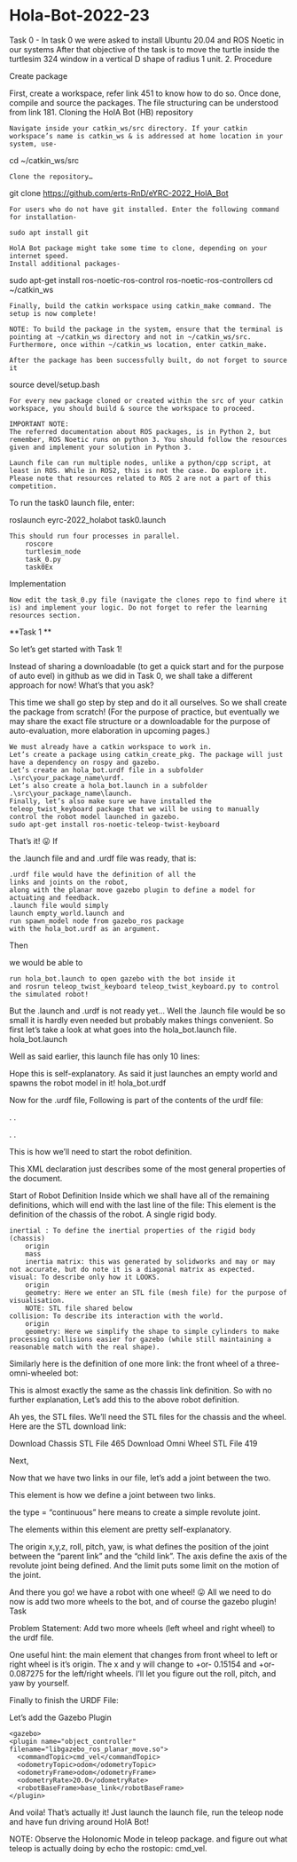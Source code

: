 # Hola-Bot-2022-23
Task 0 - 
In task 0 we were asked to install Ubuntu 20.04 and ROS Noetic in our systems
After that objective of the task is to move the turtle inside the turtlesim 324 window in a vertical D shape of radius 1 unit.
2. Procedure

Create package

First, create a workspace, refer link 451 to know how to do so. Once done, compile and source the packages. The file structuring can be understood from link 181.
Cloning the HolA Bot (HB) repository

    Navigate inside your catkin_ws/src directory. If your catkin workspace’s name is catkin_ws & is addressed at home location in your system, use-

cd ~/catkin_ws/src

    Clone the repository…

git clone https://github.com/erts-RnD/eYRC-2022_HolA_Bot

    For users who do not have git installed. Enter the following command for installation-

    sudo apt install git

    HolA Bot package might take some time to clone, depending on your internet speed.
    Install additional packages-

sudo apt-get install ros-noetic-ros-control ros-noetic-ros-controllers
cd ~/catkin_ws

    Finally, build the catkin workspace using catkin_make command. The setup is now complete!

    NOTE: To build the package in the system, ensure that the terminal is pointing at ~/catkin_ws directory and not in ~/catkin_ws/src. Furthermore, once within ~/catkin_ws location, enter catkin_make.

    After the package has been successfully built, do not forget to source it

source devel/setup.bash

    For every new package cloned or created within the src of your catkin workspace, you should build & source the workspace to proceed.

    IMPORTANT NOTE:
    The referred documentation about ROS packages, is in Python 2, but remember, ROS Noetic runs on python 3. You should follow the resources given and implement your solution in Python 3.

    Launch file can run multiple nodes, unlike a python/cpp script, at least in ROS. While in ROS2, this is not the case. Do explore it. Please note that resources related to ROS 2 are not a part of this competition.

To run the task0 launch file, enter:

roslaunch eyrc-2022_holabot task0.launch

    This should run four processes in parallel.
        roscore
        turtlesim_node
        task_0.py
        task0Ex

Implementation

    Now edit the task_0.py file (navigate the clones repo to find where it is) and implement your logic. Do not forget to refer the learning resources section.

**Task 1 **

So let’s get started with Task 1!

Instead of sharing a downloadable (to get a quick start and for the purpose of auto evel) in github as we did in Task 0, we shall take a different approach for now! What’s that you ask?

This time we shall go step by step and do it all ourselves. So we shall create the package from scratch! (For the purpose of practice, but eventually we may share the exact file structure or a downloadable for the purpose of auto-evaluation, more elaboration in upcoming pages.)

    We must already have a catkin workspace to work in.
    Let’s create a package using catkin_create_pkg. The package will just have a dependency on rospy and gazebo.
    Let’s create an hola_bot.urdf file in a subfolder .\src\your_package_name\urdf.
    Let’s also create a hola_bot.launch in a subfolder .\src\your_package_name\launch.
    Finally, let’s also make sure we have installed the teleop_twist_keyboard package that we will be using to manually control the robot model launched in gazebo.
    sudo apt-get install ros-noetic-teleop-twist-keyboard

That’s it! :stuck_out_tongue:
If

the .launch file and and .urdf file was ready, that is:

    .urdf file would have the definition of all the
    links and joints on the robot,
    along with the planar move gazebo plugin to define a model for actuating and feedback.
    .launch file would simply
    launch empty_world.launch and
    run spawn_model node from gazebo_ros package
    with the hola_bot.urdf as an argument.

Then

we would be able to

    run hola_bot.launch to open gazebo with the bot inside it
    and rosrun teleop_twist_keyboard teleop_twist_keyboard.py to control the simulated robot!

But the .launch and .urdf is not ready yet…
Well the .launch file would be so small it is hardly even needed but probably makes things convenient.
So first let’s take a look at what goes into the hola_bot.launch file.
hola_bot.launch

Well as said earlier, this launch file has only 10 lines:

<launch>
  <include
    file="$(find gazebo_ros)/launch/empty_world.launch" />
  <node
    name="spawn_model"
    pkg="gazebo_ros"
    type="spawn_model"
    args="-file $(find your_package_name)/urdf/hola_bot.urdf -urdf -model hola_bot"
    output="screen" />
</launch>

Hope this is self-explanatory. As said it just launches an empty world and spawns the robot model in it!
hola_bot.urdf

Now for the .urdf file,
Following is part of the contents of the urdf file:

<?xml version="1.0" encoding="utf-8"?>
<!--First version of this URDF was automatically created by SolidWorks to URDF Exporter!
    as part of eYSIP 2022 
    Originally created by Stephen Brawner (brawner@gmail.com) 
    Commit Version: 1.6.0-4-g7f85cfe  Build Version: 1.6.7995.38578
    For more information, please see http://wiki.ros.org/sw_urdf_exporter 

    This version of the URDF is made after a lot of simplification by the e-Yantra Team (Arjun Sadananda) -->

<robot
  name="hola_bot">

  <!-- Chassis -->

  <link
    name="base_link">
    <inertial>
      <origin
        xyz="0 0 0"
        rpy="0 0 0" />
      <mass
        value="0.49" />
      <inertia
        ixx="0.00199"
        ixy="0"
        ixz="0"
        iyy="0.00199"
        iyz="0"
        izz="0.00395" />
    </inertial>
    <visual>
      <origin
        xyz="0 0 0"
        rpy="0 0 1.57" />
      <geometry>
        <mesh
          filename="package://your_package_name/meshes/base_link.STL" />
      </geometry>
    </visual>
    <collision>
      <origin
        xyz="0 0 -0.01"
        rpy="0 0 1.57" />
      <geometry>
        <cylinder radius="0.15" length="0.005"/>
      </geometry>
    </collision>
  </link>

.
.
<!-- lot more stuff needs to go here -->
.
.
</robot>

This is how we’ll need to start the robot definition.

<?xml version="1.0" encoding="utf-8"?>
This XML declaration just describes some of the most general properties of the document.

<robot name="hola_bot">
Start of Robot Definition
Inside which we shall have all of the remaining definitions, which will end with the last line of the file: </robot>

<link name="base_link">
</link>
This element is the definition of the chassis of the robot. A single rigid body.

    inertial : To define the inertial properties of the rigid body (chassis)
        origin
        mass
        inertia matrix: this was generated by solidworks and may or may not accurate, but do note it is a diagonal matrix as expected.
    visual: To describe only how it LOOKS.
        origin
        geometry: Here we enter an STL file (mesh file) for the purpose of visualisation.
        NOTE: STL file shared below
    collision: To describe its interaction with the world.
        origin
        geometry: Here we simplify the shape to simple cylinders to make processing collisions easier for gazebo (while still maintaining a reasonable match with the real shape).

Similarly here is the definition of one more link: the front wheel of a three-omni-wheeled bot:

<!-- Front Wheel -->

  <!-- Front Wheel Link -->
  <link
    name="front_wheel">
    <inertial>
      <origin
        xyz="0 0 0"
        rpy="0 0 0" />
      <mass
        value="0.062" />
      <inertia
        ixx="0.000285"
        ixy="0"
        ixz="0"
        iyy="0.0005198"
        iyz="0"
        izz="0.0002851" />
    </inertial>
    <visual>
      <origin
        xyz="0 0 0"
        rpy="0 0 0" />
      <geometry>
        <mesh
          filename="package://hola_bot/meshes/wheel.STL" />
      </geometry>
    </visual>
    <collision>
      <origin
        xyz="0 -.01 0"
        rpy="1.57 0 0" />
      <geometry>
        <cylinder radius=".03" length="0.02"/>
      </geometry>
    </collision>
  </link>

This is almost exactly the same as the chassis link definition. So with no further explanation, Let’s add this to the above robot definition.

Ah yes, the STL files.
We’ll need the STL files for the chassis and the wheel.
Here are the STL download link:

Download Chassis STL File 465
Download Omni Wheel STL File 419

Next,

Now that we have two links in our file, let’s add a joint between the two.

  <!-- Front Wheel Joint -->

  <joint
    name="front_joint"
    type="continuous">
    <origin
      xyz="0 0.17483 -0.0335"
      rpy="0 0 0" />
    <parent
      link="base_link" />
    <child
      link="front_wheel" />
    <axis
      xyz="0 -1 0" />
    <limit
      effort="5"
      velocity="5" />
  </joint>

<joint name="front_joint" type="continuous">
</joint>

This element is how we define a joint between two links.

the type = “continuous” here means to create a simple revolute joint.

The elements within this element are pretty self-explanatory.

The origin x,y,z, roll, pitch, yaw, is what defines the position of the joint between the “parent link” and the “child link”. The axis define the axis of the revolute joint being defined. And the limit puts some limit on the motion of the joint.

And there you go! we have a robot with one wheel! :stuck_out_tongue:
All we need to do now is add two more wheels to the bot, and of course the gazebo plugin!
Task

Problem Statement: Add two more wheels (left wheel and right wheel) to the urdf file.

One useful hint:
the main element that changes from front wheel to left or right wheel is it’s origin.
The x and y will change to +or- 0.15154 and +or- 0.087275 for the left/right wheels.
I’ll let you figure out the roll, pitch, and yaw by yourself.

Finally to finish the URDF File:

Let’s add the Gazebo Plugin

    <gazebo>
    <plugin name="object_controller" filename="libgazebo_ros_planar_move.so">
      <commandTopic>cmd_vel</commandTopic>
      <odometryTopic>odom</odometryTopic>
      <odometryFrame>odom</odometryFrame>
      <odometryRate>20.0</odometryRate>
      <robotBaseFrame>base_link</robotBaseFrame>
    </plugin>
  </gazebo>

And voila! That’s actually it!
Just launch the launch file, run the teleop node and have fun driving around HolA Bot!

NOTE: Observe the Holonomic Mode in teleop package. and figure out what teleop is actually doing by echo the rostopic: cmd_vel.
